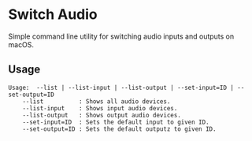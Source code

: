 # Switch Audio
Simple command line utility for switching audio inputs and outputs on macOS.

## Usage
```
Usage:	--list | --list-input | --list-output | --set-input=ID | --set-output=ID
	--list          : Shows all audio devices.
	--list-input    : Shows input audio devices.
	--list-output   : Shows output audio devices.
	--set-input=ID  : Sets the default input to given ID.
	--set-output=ID : Sets the default outputz to given ID.
```
